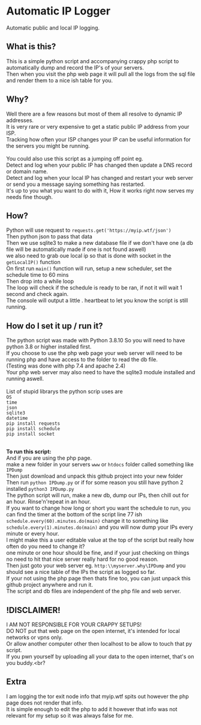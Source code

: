 # Automatic IP Logger
Automatic public and local IP logging.

## What is this? ##
This is a simple python script and accompanying crappy php script to
automatically dump and record the IP's of your servers.<br>
Then when you visit the php web page it will pull all the logs from the sql file
and render them to a nice ish table for you.<br>

## Why? ##
Well there are a few reasons but most of them all resolve to dynamic IP addresses.<br>
It is very rare or very expensive to get a static public IP address from your ISP.<br>
Tracking how often your ISP changes your IP can be useful information for the servers you might be running.<br><br>
You could also use this script as a jumping off point eg.<br>
Detect and log when your public IP has changed then update a DNS record or domain name.<br>
Detect and log when your local IP has changed and restart your web server or send you a message saying something has restarted.<br>
It's up to you what you want to do with it, How it works right now serves my needs fine though.<br>

## How? ##
Python will use request to `requests.get('https://myip.wtf/json')`<br>
Then python json to pass that data<br>
Then we use sqlite3 to make a new database file if we don't have one (a db file will be automatically made if one is not found aswell)<br>
we also need to grab oue local ip so that is done with socket in the `getLocalIP()` function<br>
On first run `main()` function will run, setup a new scheduler, set the schedule time to 60 mins<br>
Then drop into a while loop<br>
The loop will check if the schedule is ready to be ran, if not it will wait 1 second and check again.<br>
The console will output a little . heartbeat to let you know the script is still running.<br>

## How do I set it up / run it? ##
The python script was made with Python 3.8.10 So you will need to have python 3.8 or higher installed first.<br>
If you choose to use the php web page your web server will need to be running php and have access to the folder
to read the db file.<br>(Testing was done with php 7.4 and apache 2.4)<br>
Your php web server may also need to have the sqlite3 module installed and running aswell.<br><br>
List of stupid librarys the python scrip uses are<br>
`OS`<br>
`time`<br>
`json`<br>
`sqlite3`<br>
`datetime`<br>
`pip install requests`<br>
`pip install schedule`<br>
`pip install socket`<br><br>

**To run this script:**<br>
And if you are using the php page.<br>
make a new folder in your servers `www` or `htdocs` folder called something like `IPDump`<br>
Then just download and unpack this github project into your new folder<br>
Then run `python IPDump.py` or if for some reason you still have python 2 installed `python3 IPDump.py`<br>
The python script will run, make a new db, dump our IPs, then chill out for an hour. Rinse'n'repeat in an hour.<br>
If you want to change how long or short you want the schedule to run, you can find the timer at the bottom of the script line 77 ish `schedule.every(60).minutes.do(main)` change it to something like `schedule.every(1).minutes.do(main)` and you will now dump your IPs every minute or every hour.<br>
I might make this a user editable value at the top of the script but really how often do you need to change it?<br>
one minute or one hour should be fine, and if your just checking on things no need to hit that nice server really hard for no good reason.<br>
Then just goto your web server eg. `http:\\myserver.why\IPDump` and you should see a nice table of the IPs the script as logged so far.<br>
If your not using the php page then thats fine too, you can just unpack this github project anywhere and run it.<br>
The script and db files are independent of the php file and web server.<br>

## !DISCLAIMER! ##
I AM NOT RESPONSIBLE FOR YOUR CRAPPY SETUPS!<br>
DO NOT put that web page on the open internet, it's intended for local networks or vpns only.<br>
Or allow another computer other then localhost to be allow to touch that py script.<br>
If you pwn yourself by uploading all your data to the open internet, that's on you buddy.<br?

## Extra ##
I am logging the tor exit node info that myip.wtf spits out however the php page does not render that info.<br>
It is simple enough to edit the php to add it however that info was not relevant for my setup so it was always false for me.<br>
